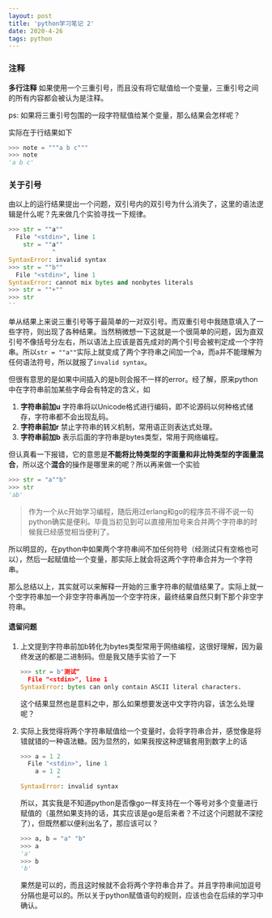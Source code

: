 ```yaml
---
layout: post
title: 'python学习笔记 2'
date: 2020-4-26
tags: python
---
```


### 注释

**多行注释** 如果使用一个三重引号，而且没有将它赋值给一个变量，三重引号之间的所有内容都会被认为是注释。

ps: 如果将三重引号包围的一段字符赋值给某个变量，那么结果会怎样呢？

实际在于行结果如下

```python
>>> note = """a b c"""
>>> note
'a b c'
```

### 关于引号

由以上的运行结果提出一个问题，双引号内的双引号为什么消失了，这里的语法逻辑是什么呢？先来做几个实验寻找一下规律。

```python
>>> str = ""a""
  File "<stdin>", line 1
    str = ""a""
            ^
SyntaxError: invalid syntax
>>> str = ""b""
  File "<stdin>", line 1
SyntaxError: cannot mix bytes and nonbytes literals
>>> str = ""+""
>>> str
''
```

单从结果上来说三重引号等于最简单的一对双引号。而双重引号中我随意填入了一些字符，则出现了各种结果。当然稍微想一下这就是一个很简单的问题，因为直双引号不像括号分左右，所以语法上应该是首先成对的两个引号会被判定成一个字符串。所以`str = ""a""`实际上就变成了两个字符串之间加一个a，而a并不能理解为任何语法符号，所以就报了`invalid syntax`。

但很有意思的是如果中间插入的是b则会报不一样的error。经了解，原来python中在字符串前加某些字母会有特定的含义，如

1. **字符串前加u** 字符串将以Unicode格式进行编码，即不论源码以何种格式储存，字符串都不会出现乱码。
2. **字符串前加r** 禁止字符串的转义机制，常用语正则表达式处理。
3. **字符串前加b** 表示后面的字符串是bytes类型，常用于网络编程。

但认真看一下报错，它的意思是**不能将比特类型的字面量和非比特类型的字面量混合**，所以这个**混合**的操作是哪里来的呢？所以再来做一个实验

```python
>>> str = "a""b"
>>> str
'ab'
```

> 作为一个从c开始学习编程，随后用过erlang和go的程序员不得不说一句python确实是便利。毕竟当初见到可以直接用加号来合并两个字符串的时候我已经感觉相当便利了。

所以明显的，在python中如果两个字符串间不加任何符号（经测试只有空格也可以），然后一起赋值给一个变量，那实际上就会将这两个字符串合并为一个字符串。

那么总结以上，其实就可以来解释一开始的三重字符串的赋值结果了。实际上就一个空字符串加一个非空字符串再加一个空字符床，最终结果自然只剩下那个非空字符串。

#### 遗留问题

1. 上文提到字符串前加b转化为bytes类型常用于网络编程，这很好理解，因为最终发送的都是二进制码。但是我又随手实验了一下

   ```python
   >>> str = b"测试“
     File "<stdin>", line 1
   SyntaxError: bytes can only contain ASCII literal characters.
   ```

   这个结果显然也是意料之中，那么如果想要发送中文字符内容，该怎么处理呢？

2. 实际上我觉得将两个字符串赋值给一个变量时，会将字符串合并，感觉像是将错就错的一种语法糖。因为显然的，如果我按这种逻辑套用到数字上的话

   ```python
   >>> a = 1 2
     File "<stdin>", line 1
       a = 1 2
             ^
   SyntaxError: invalid syntax
   ```

   所以，其实我是不知道python是否像go一样支持在一个等号对多个变量进行赋值的（虽然如果支持的话，其实应该是go是后来者？不过这个问题就不深挖了），但既然都以便利出名了，那应该可以？

   ```python
   >>> a, b = "a" "b"
   >>> a
   'a'
   >>> b
   'b'
   ```

   果然是可以的，而且这时候就不会将两个字符串合并了。并且字符串间加逗号分隔也是可以的。所以关于python赋值语句的规则，应该也会在后续的学习中确认。

